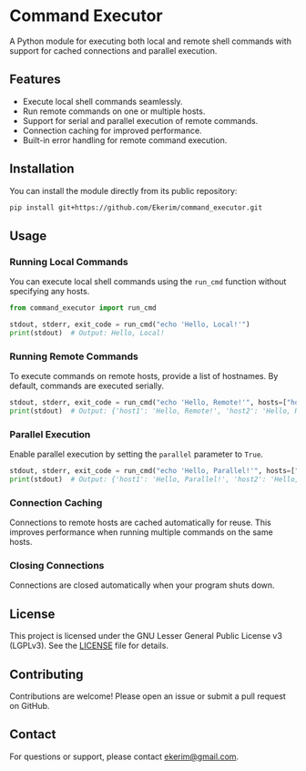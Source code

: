 # Command Executor

A Python module for executing both local and remote shell commands with support for cached connections and parallel execution.

## Features

- Execute local shell commands seamlessly.
- Run remote commands on one or multiple hosts.
- Support for serial and parallel execution of remote commands.
- Connection caching for improved performance.
- Built-in error handling for remote command execution.

## Installation

You can install the module directly from its public repository:

```bash
pip install git+https://github.com/Ekerim/command_executor.git
```

## Usage

### Running Local Commands

You can execute local shell commands using the `run_cmd` function without specifying any hosts.

```python
from command_executor import run_cmd

stdout, stderr, exit_code = run_cmd("echo 'Hello, Local!'")
print(stdout)  # Output: Hello, Local!
```

### Running Remote Commands

To execute commands on remote hosts, provide a list of hostnames. By default, commands are executed serially.

```python
stdout, stderr, exit_code = run_cmd("echo 'Hello, Remote!'", hosts=["host1", "host2"])
print(stdout)  # Output: {'host1': 'Hello, Remote!', 'host2': 'Hello, Remote!'}
```

### Parallel Execution

Enable parallel execution by setting the `parallel` parameter to `True`.

```python
stdout, stderr, exit_code = run_cmd("echo 'Hello, Parallel!'", hosts=["host1", "host2"], parallel=True)
print(stdout)  # Output: {'host1': 'Hello, Parallel!', 'host2': 'Hello, Parallel!'}
```

### Connection Caching

Connections to remote hosts are cached automatically for reuse. This improves performance when running multiple commands on the same hosts.

### Closing Connections

Connections are closed automatically when your program shuts down.

## License

This project is licensed under the GNU Lesser General Public License v3 (LGPLv3). See the [LICENSE](./LICENSE) file for details.

## Contributing

Contributions are welcome! Please open an issue or submit a pull request on GitHub.

## Contact

For questions or support, please contact [ekerim@gmail.com](mailto:ekerim@gmail.com).

